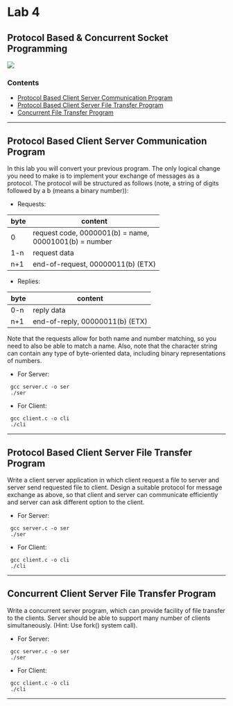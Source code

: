 # Lab 4
## Protocol Based & Concurrent Socket Programming

![](https://img.shields.io/badge/language-C-brightgreen.svg)

### Contents
* [Protocol Based Client Server Communication Program](#cscp)
* [Protocol Based Client Server File Transfer Program](#csftp)
* [Concurrent File Transfer Program](#concftp)
___

<a name="cscp"></a>
## Protocol Based Client Server Communication Program
In this lab you will convert your previous program. The only logical change you need to make is to implement your exchange of messages as a protocol. The protocol will be structured as follows (note, a string of digits followed by a b (means a binary number)):

+ Requests:

byte | content |
-----|---------|
0 |request code, 0000001(b) = name, <br> 00001001(b) = number|
1-n| request data|
n+1 |end-of-request, 00000011(b) (ETX)|

+ Replies:

byte | content|
---- | -------|
0-n | reply data|
n+1 | end-of-reply, 00000011(b) (ETX)|

Note that the requests allow for both name and number matching, so you need to also be able to match a name. Also, note that the character string can contain any type of byte-oriented data, including binary representations of numbers.

* For Server:
```
 gcc server.c -o ser
 ./ser
```

* For Client:
```
 gcc client.c -o cli
 ./cli
```
___

<a name="csftp"></a>
## Protocol Based Client Server File Transfer Program

Write a client server application in which client request a file to server and server send requested file to client. Design a suitable protocol for message exchange as above, so that client and server can communicate efficiently and server can ask different option to the client.

* For Server:
```
 gcc server.c -o ser
 ./ser
```

* For Client:
```
 gcc client.c -o cli
 ./cli
```
___

<a name="concftp"></a>
## Concurrent Client Server File Transfer Program

Write a concurrent server program, which can provide facility of file transfer to the clients. Server should be able to support many number of clients simultaneously. (Hint: Use fork() system call).

* For Server:
```
 gcc server.c -o ser
 ./ser
```

* For Client:
```
 gcc client.c -o cli
 ./cli
```
___


